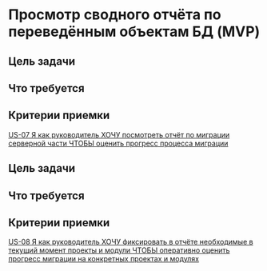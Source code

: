 # Просмотр сводного отчёта по переведённым объектам БД (MVP)

## Цель задачи



## Что требуется



## Критерии приемки  

[US-07 Я как руководитель ХОЧУ посмотреть отчёт по миграции серверной части ЧТОБЫ оценить прогресс процесса миграции](../ac/AC.md#us07)

## Цель задачи



## Что требуется



## Критерии приемки

[US-08 Я как руководитель ХОЧУ фиксировать в отчёте необходимые в текущий момент проекты и модули ЧТОБЫ оперативно оценить прогресс миграции на конкретных проектах и модулях](../ac/AC.md#us08)
